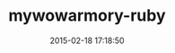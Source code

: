---
layout: post
title:  "mywowarmory-ruby"
repo:   "railsant/mywowarmory"
date:   2015-02-18 17:18:50
gemurl: http://github.com/railsant/mywowarmory
---